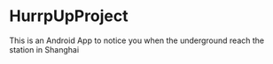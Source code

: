 # HurrpUpProject


This is an Android App to notice you when the underground reach the station in Shanghai
